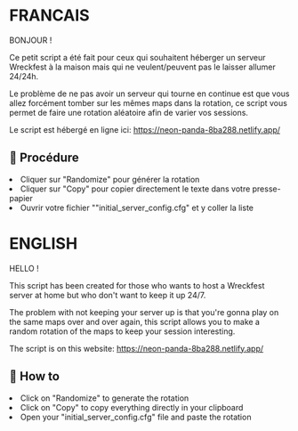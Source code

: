 # FRANCAIS
BONJOUR !

Ce petit script a été fait pour ceux qui souhaitent héberger un serveur Wreckfest à la maison mais qui ne veulent/peuvent pas le laisser allumer 24/24h.

Le problème de ne pas avoir un serveur qui tourne en continue est que vous allez forcément tomber sur les mêmes maps dans la rotation, ce script vous permet de faire une rotation aléatoire afin de varier vos sessions.

Le script est hébergé en ligne ici:
<a>https://neon-panda-8ba288.netlify.app/</a>

## 🔧 Procédure
<li>Cliquer sur "Randomize" pour générer la rotation</li>
<li>Cliquer sur "Copy" pour copier directement le texte dans votre presse-papier</li>
<li>Ouvrir votre fichier ""initial_server_config.cfg" et y coller la liste</li>

# ENGLISH
HELLO !

This script has been created for those who wants to host a Wreckfest server at home but who don't want to keep it up 24/7.

The problem with not keeping your server up is that you're gonna play on the same maps over and over again, this script allows you to make a random rotation of the maps to keep your session interesting.

The script is on this website:
<a>https://neon-panda-8ba288.netlify.app/</a>

## 🔧 How to
<li>Click on "Randomize" to generate the rotation</li>
<li>Click on "Copy" to copy everything directly in your clipboard</li>
<li>Open your "initial_server_config.cfg" file and paste the rotation</li>
